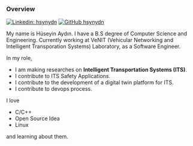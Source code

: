 ### Overview

[![Linkedin: hsynydn](https://img.shields.io/badge/-hsynydn-blue?style=flat-square&logo=Linkedin&logoColor=white&link=https://www.linkedin.com/in/hsynydn/)](https://www.linkedin.com/in/hsynydn/)
[![GitHub hsynydn](https://img.shields.io/github/followers/hsynydn?label=follow&style=social)](https://github.com/hsynydn)

My name is Hüseyin Aydın. I have a B.S degree of Computer Science and Engineering. 
Currently working at VeNIT (Vehicular Networking and Intelligent Transporation Systems) Laboratory, as a Software Engineer. 

In my role,
 - I am making researches on **Intelligent Transportation Systems (ITS)**.
 - I contribute to ITS Safety Applications.
 - I contribute to the development of a digital twin platform for ITS.
 - I contribute to devops process.

I love  
- C/C++  
- Open Source Idea  
- Linux  
  
and learning about them.

<!--
**hsynydn/hsynydn** is a ✨ _special_ ✨ repository because its `README.md` (this file) appears on your GitHub profile.

Here are some ideas to get you started:

- 🔭 I’m currently working on ...
- 🌱 I’m currently learning ...
- 👯 I’m looking to collaborate on ...
- 🤔 I’m looking for help with ...
- 💬 Ask me about ...
- 📫 How to reach me: ...
- 😄 Pronouns: ...
- ⚡ Fun fact: ...
-->
